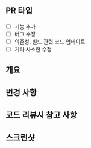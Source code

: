 ## PR 타입
- [ ] 기능 추가 
- [ ] 버그 수정
- [ ] 의존성, 빌드 관련 코드 업데이트 
- [ ] 기타 사소한 수정 

## 개요 


## 변경 사항 


## 코드 리뷰시 참고 사항 


## 스크린샷
